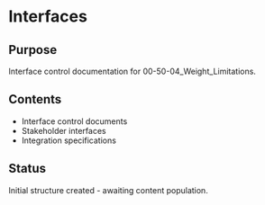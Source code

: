 # Interfaces

## Purpose
Interface control documentation for 00-50-04_Weight_Limitations.

## Contents
- Interface control documents
- Stakeholder interfaces
- Integration specifications

## Status
Initial structure created - awaiting content population.
